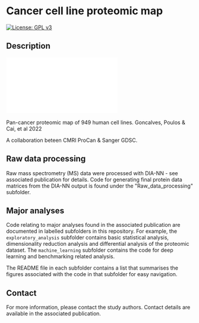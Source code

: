 # Cancer cell line proteomic map

[![License: GPL v3](https://img.shields.io/badge/License-GPLv3-blue.svg)](https://www.gnu.org/licenses/gpl-3.0)

Description
--

![image-20220331110835124](./graphical_abstract/Graphical_abstract.pdf)

Pan-cancer proteomic map of 949 human cell lines.
Goncalves, Poulos & Cai, et al 2022

A collaboration beteen CMRI ProCan &amp; Sanger GDSC.


Raw data processing
--
Raw mass spectrometry (MS) data were processed with DIA-NN - see associated publication for details. Code for generating final protein data matrices from the DIA-NN output is found under the "Raw_data_processing" subfolder. 


Major analyses
--
Code relating to major analyses found in the associated publication are documented in labelled subfolders in this repository. For example, the `exploratory_analysis` subfolder contains basic statistical analysis, dimensionality reduction analysis and differential analysis of the proteomic dataset. The `machine_learning` subfolder contains the code for deep learning and benchmarking related analysis.

The README file in each subfolder contains a list that summarises the figures associated with the code in that subfolder for easy navigation. 


Contact
--
For more information, please contact the study authors. Contact details are available in the associated publication. 